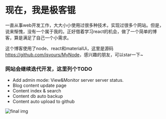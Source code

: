 现在，我是极客锟
===============

一直从事web开发工作，大大小小使用过很多种技术，实现过很多个网站。但是，说来惭愧，没有一个属于我的。正好借着学习react的机会，做了一个简单的博客，算是满足了自己一个小需求。

这个博客使用了node、react和materialUi，这里是源码<https://github.com/isyours/MyNode>，感兴趣的朋友，可以star一下~

### 网站会继续迭代开发，这里列个TODO
* Add admin mode: View&Monitor server server status.
* Blog content update page
* Content index & search
* Content db auto backup
* Content auto upload to github

![final img](/img/upload/2660220004910446165.jpg "现在，我是极客锟")